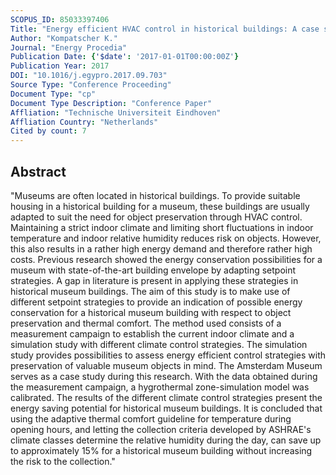 ```yaml
---
SCOPUS_ID: 85033397406
Title: "Energy efficient HVAC control in historical buildings: A case study for the Amsterdam Museum"
Author: "Kompatscher K."
Journal: "Energy Procedia"
Publication Date: {'$date': '2017-01-01T00:00:00Z'}
Publication Year: 2017
DOI: "10.1016/j.egypro.2017.09.703"
Source Type: "Conference Proceeding"
Document Type: "cp"
Document Type Description: "Conference Paper"
Affliation: "Technische Universiteit Eindhoven"
Affliation Country: "Netherlands"
Cited by count: 7
---
```


## Abstract
"Museums are often located in historical buildings. To provide suitable housing in a historical building for a museum, these buildings are usually adapted to suit the need for object preservation through HVAC control. Maintaining a strict indoor climate and limiting short fluctuations in indoor temperature and indoor relative humidity reduces risk on objects. However, this also results in a rather high energy demand and therefore rather high costs. Previous research showed the energy conservation possibilities for a museum with state-of-the-art building envelope by adapting setpoint strategies. A gap in literature is present in applying these strategies in historical museum buildings. The aim of this study is to make use of different setpoint strategies to provide an indication of possible energy conservation for a historical museum building with respect to object preservation and thermal comfort. The method used consists of a measurement campaign to establish the current indoor climate and a simulation study with different climate control strategies. The simulation study provides possibilities to assess energy efficient control strategies with preservation of valuable museum objects in mind. The Amsterdam Museum serves as a case study during this research. With the data obtained during the measurement campaign, a hygrothermal zone-simulation model was calibrated. The results of the different climate control strategies present the energy saving potential for historical museum buildings. It is concluded that using the adaptive thermal comfort guideline for temperature during opening hours, and letting the collection criteria developed by ASHRAE's climate classes determine the relative humidity during the day, can save up to approximately 15% for a historical museum building without increasing the risk to the collection."
